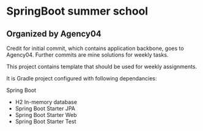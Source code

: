 # SpringBoot summer school
## Organized by Agency04
Credit for initial commit, which contains application backbone, goes to Agency04. Further commits are mine solutions for weekly tasks.

This project contains template that should be used for weekly assignments. 

It is Gradle project configured with following dependancies:

Spring Boot
* H2 In-memory database
* Spring Boot Starter JPA
* Spring Boot Starter Web
* Spring Boot Starter Test





